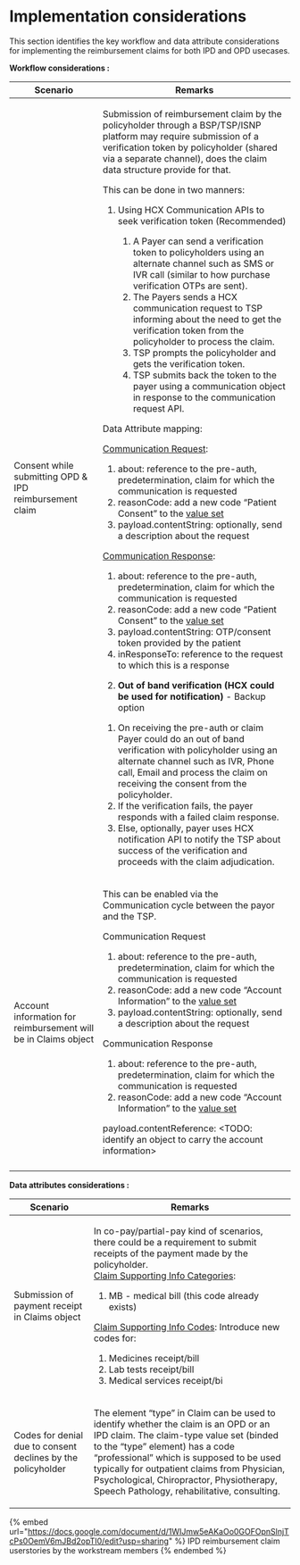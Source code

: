# Implementation considerations

This section identifies the key workflow and data attribute considerations for implementing the reimbursement claims for both IPD and OPD usecases.&#x20;

**Workflow considerations :**&#x20;

| Scenario                                                       | Remarks                                                                                                                                                                                                                                                                                                                                                                                                                                                                                                                                                                                                                                                                                                                                                                                                                                                                                                                                                                                                                                                                                                                                                                                                                                                                                                                                                                                                                                                                                                                                                                                                                                                                                                                                                                                                                                                                                                                                                                                                                                                                                                                                                                                                                                                                                                                                                                                                                                                                                                                                                                                                                                                                                                                                     |
| -------------------------------------------------------------- | ------------------------------------------------------------------------------------------------------------------------------------------------------------------------------------------------------------------------------------------------------------------------------------------------------------------------------------------------------------------------------------------------------------------------------------------------------------------------------------------------------------------------------------------------------------------------------------------------------------------------------------------------------------------------------------------------------------------------------------------------------------------------------------------------------------------------------------------------------------------------------------------------------------------------------------------------------------------------------------------------------------------------------------------------------------------------------------------------------------------------------------------------------------------------------------------------------------------------------------------------------------------------------------------------------------------------------------------------------------------------------------------------------------------------------------------------------------------------------------------------------------------------------------------------------------------------------------------------------------------------------------------------------------------------------------------------------------------------------------------------------------------------------------------------------------------------------------------------------------------------------------------------------------------------------------------------------------------------------------------------------------------------------------------------------------------------------------------------------------------------------------------------------------------------------------------------------------------------------------------------------------------------------------------------------------------------------------------------------------------------------------------------------------------------------------------------------------------------------------------------------------------------------------------------------------------------------------------------------------------------------------------------------------------------------------------------------------------------------------------- |
| Consent while submitting OPD & IPD reimbursement claim         | <p>Submission of reimbursement claim by the policyholder through a BSP/TSP/ISNP platform may require submission of a verification token by policyholder (shared via a separate channel), does the claim data structure provide for that.</p><p></p><p>This can be done in two manners:</p><ol><li><p>Using HCX Communication APIs to seek verification token (Recommended)</p><ol><li>A Payer can send a verification token to policyholders using an alternate channel such as SMS or IVR call (similar to how purchase verification OTPs are sent).</li><li>The Payers sends a HCX communication request to TSP informing about the need to get the verification token from the policyholder to process the claim. </li><li>TSP prompts the policyholder and gets the verification token.</li><li>TSP submits back the token to the payer using a communication object in response to the communication request API.  </li></ol></li></ol><p>Data Attribute mapping:</p><p><a href="https://ig.hcxprotocol.io/v0.9/StructureDefinition-CommunicationRequest.html">Communication Request</a>:</p><ol><li>about: reference to the pre-auth, predetermination, claim for which the communication is requested</li><li>reasonCode: add a new code “Patient Consent” to the <a href="https://ig.hcxprotocol.io/v0.9/StructureDefinition-CommunicationRequest-definitions.html#CommunicationRequest.reasonCode">value set</a></li><li>payload.contentString: optionally, send a description about the request</li></ol><p><a href="https://ig.hcxprotocol.io/v0.9/StructureDefinition-Communication.html">Communication Response</a>:</p><p></p><ol><li>about: reference to the pre-auth, predetermination, claim for which the communication is requested</li><li>reasonCode: add a new code “Patient Consent” to the <a href="https://ig.hcxprotocol.io/v0.9/StructureDefinition-Communication-definitions.html#Communication.reasonCode">value set</a></li><li>payload.contentString: OTP/consent token provided by the patient</li><li>inResponseTo: reference to the request to which this is a response</li></ol><ol start="2"><li><strong>Out of band verification (HCX could be used for notification)</strong> - Backup option </li></ol><ol><li>On receiving the pre-auth or claim Payer could do an out of band verification with policyholder using an alternate channel such as IVR, Phone call, Email and process the claim on receiving the consent from the policyholder.</li><li>If the verification fails, the payer responds with a failed claim response.</li><li>Else, optionally, payer uses HCX notification API to notify the TSP about success of the verification and proceeds with the claim adjudication.</li></ol> |
| Account information for reimbursement will be in Claims object | <p>This can be enabled via the Communication cycle between the payor and the TSP. </p><p>Communication Request</p><ol><li>about: reference to the pre-auth, predetermination, claim for which the communication is requested</li><li>reasonCode: add a new code “Account Information” to the <a href="https://ig.hcxprotocol.io/v0.9/StructureDefinition-CommunicationRequest-definitions.html#CommunicationRequest.reasonCode">value set</a></li><li>payload.contentString: optionally, send a description about the request</li></ol><p>Communication Response</p><ol><li>about: reference to the pre-auth, predetermination, claim for which the communication is requested</li><li>reasonCode: add a new code “Account Information” to the <a href="https://ig.hcxprotocol.io/v0.9/StructureDefinition-Communication-definitions.html#Communication.reasonCode">value set</a></li></ol><p>payload.contentReference: &#x3C;TODO: identify an object to carry the account information></p>                                                                                                                                                                                                                                                                                                                                                                                                                                                                                                                                                                                                                                                                                                                                                                                                                                                                                                                                                                                                                                                                                                                                                                                                                                                                                                                                                                                                                                                                                                                                                                                                                                                                                                                                                |
|                                                                |                                                                                                                                                                                                                                                                                                                                                                                                                                                                                                                                                                                                                                                                                                                                                                                                                                                                                                                                                                                                                                                                                                                                                                                                                                                                                                                                                                                                                                                                                                                                                                                                                                                                                                                                                                                                                                                                                                                                                                                                                                                                                                                                                                                                                                                                                                                                                                                                                                                                                                                                                                                                                                                                                                                                             |

**Data attributes considerations :**&#x20;



| Scenario                                                     | Remarks                                                                                                                                                                                                                                                                                                                                                                                                                                                                                                                                                                                                |
| ------------------------------------------------------------ | ------------------------------------------------------------------------------------------------------------------------------------------------------------------------------------------------------------------------------------------------------------------------------------------------------------------------------------------------------------------------------------------------------------------------------------------------------------------------------------------------------------------------------------------------------------------------------------------------------ |
| Submission of payment receipt in Claims object               | <p>In co-pay/partial-pay kind of scenarios, there could be a requirement to submit receipts of the payment made by the policyholder. <br><a href="https://ig.hcxprotocol.io/v0.9/ValueSet-claim-supporting-info-categories.html">Claim Supporting Info Categories</a>:</p><ol><li>MB - medical bill (this code already exists)</li></ol><p><a href="https://ig.hcxprotocol.io/v0.9/ValueSet-claim-supporting-info-codes.html">Claim Supporting Info Codes</a>: Introduce new codes for:</p><ol><li>Medicines receipt/bill</li><li>Lab tests receipt/bill</li><li>Medical services receipt/bi</li></ol> |
| Codes for denial due to consent declines by the policyholder | <p></p><p>The element “type” in Claim can be used to identify whether the claim is an OPD or an IPD claim. The claim-type value set (binded to the “type” element) has a code “professional” which is supposed to be used typically for outpatient claims from Physician, Psychological, Chiropractor, Physiotherapy, Speech Pathology, rehabilitative, consulting.</p>                                                                                                                                                                                                                                |



{% embed url="https://docs.google.com/document/d/1WIJmw5eAKaOo0GOFOpnSlnjTcPs0OemV6mJBd2opTI0/edit?usp=sharing" %}
IPD reimbursement claim userstories by the workstream members
{% endembed %}

